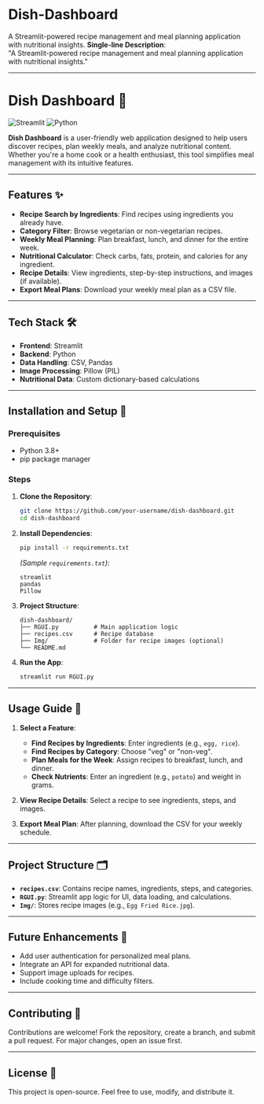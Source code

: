 # Dish-Dashboard
A Streamlit-powered recipe management and meal planning application with nutritional insights.
**Single-line Description**:  
"A Streamlit-powered recipe management and meal planning application with nutritional insights."

---

# Dish Dashboard 🍳

![Streamlit](https://img.shields.io/badge/Streamlit-FF4B4B?style=for-the-badge&logo=Streamlit&logoColor=white)
![Python](https://img.shields.io/badge/Python-3776AB?style=for-the-badge&logo=python&logoColor=white)

**Dish Dashboard** is a user-friendly web application designed to help users discover recipes, plan weekly meals, and analyze nutritional content. Whether you're a home cook or a health enthusiast, this tool simplifies meal management with its intuitive features.

---

## Features ✨

- **Recipe Search by Ingredients**: Find recipes using ingredients you already have.
- **Category Filter**: Browse vegetarian or non-vegetarian recipes.
- **Weekly Meal Planning**: Plan breakfast, lunch, and dinner for the entire week.
- **Nutritional Calculator**: Check carbs, fats, protein, and calories for any ingredient.
- **Recipe Details**: View ingredients, step-by-step instructions, and images (if available).
- **Export Meal Plans**: Download your weekly meal plan as a CSV file.

---

## Tech Stack 🛠️

- **Frontend**: Streamlit
- **Backend**: Python
- **Data Handling**: CSV, Pandas
- **Image Processing**: Pillow (PIL)
- **Nutritional Data**: Custom dictionary-based calculations

---

## Installation and Setup 🚀

### Prerequisites
- Python 3.8+
- pip package manager

### Steps
1. **Clone the Repository**:
   ```bash
   git clone https://github.com/your-username/dish-dashboard.git
   cd dish-dashboard
   ```

2. **Install Dependencies**:
   ```bash
   pip install -r requirements.txt
   ```
   *(Sample `requirements.txt`)*:
   ```
   streamlit
   pandas
   Pillow
   ```

3. **Project Structure**:
   ```
   dish-dashboard/
   ├── RGUI.py          # Main application logic
   ├── recipes.csv      # Recipe database
   ├── Img/             # Folder for recipe images (optional)
   └── README.md
   ```

4. **Run the App**:
   ```bash
   streamlit run RGUI.py
   ```

---

## Usage Guide 📖

1. **Select a Feature**:
   - **Find Recipes by Ingredients**: Enter ingredients (e.g., `egg, rice`).
   - **Find Recipes by Category**: Choose "veg" or "non-veg".
   - **Plan Meals for the Week**: Assign recipes to breakfast, lunch, and dinner.
   - **Check Nutrients**: Enter an ingredient (e.g., `potato`) and weight in grams.

2. **View Recipe Details**: Select a recipe to see ingredients, steps, and images.

3. **Export Meal Plan**: After planning, download the CSV for your weekly schedule.

---

## Project Structure 🗂️

- **`recipes.csv`**: Contains recipe names, ingredients, steps, and categories.
- **`RGUI.py`**: Streamlit app logic for UI, data loading, and calculations.
- **`Img/`**: Stores recipe images (e.g., `Egg Fried Rice.jpg`).

---

## Future Enhancements 🔮

- Add user authentication for personalized meal plans.
- Integrate an API for expanded nutritional data.
- Support image uploads for recipes.
- Include cooking time and difficulty filters.

---

## Contributing 🤝

Contributions are welcome! Fork the repository, create a branch, and submit a pull request. For major changes, open an issue first.

---

## License 📜

This project is open-source. Feel free to use, modify, and distribute it.
